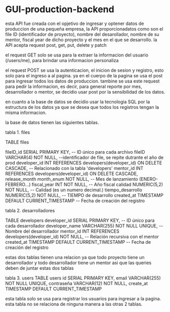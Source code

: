 # GUI-production-backend

esta API fue creada con el opjetivo de ingresar y optener datos de produccion de una pequeña empresa, la API proporcionadatos como son el file ID (identificador de proyecto), nombre del desarollador, nombre de su mentor, fiscal year de dicho proyecto y el mes en el que se desarrollo.
la API acepta request post, get, put, delete y patch

el request GET solo se usa para la extraer la informacion del usuario (/users/me), para brindar una informacion personaliza

el request POST se usa la autenticacion, el inicion de sesion y registro, esto solo para el ingreso a al pagina.
ya en el cuerpo de la pagina se usa el post para ingresar todos los datos de produccion. tambine se usa este request para pedir la informacion, es decir, para general reporte por mes, desarrollador o mentor, se decidio usar post por la sensibilidad de los datos.

en cuanto a la base de datos se decidio usar la tecnologia SQL por la estructura de los datos ya que se desea que todos los registros tengan la misma informacion.

la base de datos tienen las siguientes tablas.

tabla 1. files

TABLE files

fileID_id SERIAL PRIMARY KEY, -- ID único para cada archivo
fileID VARCHAR(4) NOT NULL, --identificador de file, se repite dutrante el año de prod
developer_id INT REFERENCES developers(developer_id) ON DELETE CASCADE, -- Relacionado con la tabla 'developers'
mentor_id INT REFERENCES developers(developer_id) ON DELETE CASCADE,
release_month month_enum NOT NULL, -- Mes de lanzamiento (ENERO-FEBRERO...)
fiscal_year INT NOT NULL, -- Año fiscal
calidad NUMERIC(5,2) NOT NULL, -- Calidad (es un numero decimal.)
tiempo_desarrollo NUMERIC(5,2) NOT NULL, -- TIEMPO de desarrollo
created_at TIMESTAMP DEFAULT CURRENT_TIMESTAMP -- Fecha de creación del registro

tabla 2. desarrolladores

TABLE developers
developer_id SERIAL PRIMARY KEY, -- ID único para cada desarrollador
developer_name VARCHAR(255) NOT NULL UNIQUE, -- Nombre del desarrollador
mentor_id INT REFERENCES developers(developer_id) NOT NULL, -- Relación recursiva con el mentor
created_at TIMESTAMP DEFAULT CURRENT_TIMESTAMP -- Fecha de creación del registro

estas dos tablas tienen una relacion ya que todo proyecto tiene un desarrollador y todo desarrollador tiene un mentor asi que las queries deben de juntar estas dos tablas

tabla 3. users
TABLE users
id SERIAL PRIMARY KEY,
email VARCHAR(255) NOT NULL UNIQUE,
contraseña VARCHAR(12) NOT NULL,
create_at TIMESTAMP DEFAULT CURRENT_TIMESTAMP

esta tabla solo se usa para registrar los usuarios para ingresar a la pagina. esta tabla no se relaciona de ninguna manera a las otras 2 tablas.

